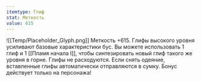 ```yaml
---
itemtype: Глиф
stat: Меткость 
value: 615
---
```

![[Temp/Placeholder_Glyph.png]]
Меткость +615. Глифы высокого уровня усиливают базовые характеристики бус. Вы можете использовать 1 глиф и 1 [[Пламя начала I]], чтобы синтезировать новый глиф такого же уровня в горне. Глифы не расходуются. Если снять одеяние, вставленные глифы автоматически отправляются в сумку. Бонус действует только на персонажа!

